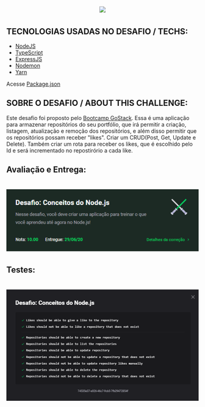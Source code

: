 <h1 align="center">
<img src="https://github.com/gibifyOfficial/Back-end-NodeJS/blob/master/Back-end-NodeJS/public/assets/back-end.png" />
</h1>

## TECNOLOGIAS USADAS NO DESAFIO / TECHS:
 * [NodeJS](https://nodejs.org/en/docs/)
 * [TypeScript](https://www.typescriptlang.org/)
 * [ExpressJS](https://expressjs.com/)
 * [Nodemon](https://nodemon.io/)
 * [Yarn](https://yarnpkg.com/)
 
 Acesse [Package.json](https://github.com/gibify/Back-end-NodeJS/blob/master/Back-end-NodeJS/package.json)
 
## SOBRE O DESAFIO / ABOUT THIS CHALLENGE:
Este desafio foi proposto pelo [Bootcamp GoStack](https://rocketseat.com.br/gostack).
Essa é uma aplicação para armazenar repositórios do seu portfólio, que irá permitir a criação, listagem, atualização e remoção dos repositórios, e além disso permitir que os repositórios possam receber "likes".
Criar um CRUD(Post, Get, Update e Delete). Também criar um rota para receber os likes, que é escolhido pelo Id e será incrementado no repostirório a cada like.
## Avaliação e Entrega:
<h1 align="center">
 <img src="https://github.com/gibify/Back-end-NodeJS/blob/master/Back-end-NodeJS/public/assets/Screenshot%20(6).png" />
</h1>

## Testes:
<h1 align="center">
<img src="https://github.com/gibify/Back-end-NodeJS/blob/master/Back-end-NodeJS/public/assets/Screenshot%20(2).png" />
</h1>
